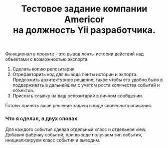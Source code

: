 <p align="center">
    <h1 align="center">Тестовое задание компании Americor <br> на должность Yii разработчика.</h1>
    <br>
</p>

Функционал в проекте - это вывод ленты истории действий над объектами с возможностью экспорта. 

1. Сделать копию репозитария.
2. Отрефакторить код для вывода ленты истории и экпорта. Предложить архитектурное решение, такое чтобы его удобно было в поддерживать в дальнейшем с учетом роста количества событий и объектов. 
3. Прислать ссылку на ваш репозитарий в личном сообщении.

Готовы принять ваше решение задачи в виде словесного описания.

<h3>Что я сделал, в двух словах</h3>
Для каждого события сделал отдельный класс и отдельное view.<br>
Добавил фабрику событий, при выводе получаем тип события, инициализируем класс события и выводим.


